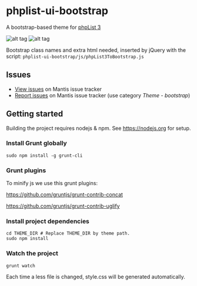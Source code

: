 # phplist-ui-bootstrap
A bootstrap-based theme for [phpList 3](https://github.com/phpList/phplist3/)

![alt tag](http://thumbnails117.imagebam.com/52193/c1cd67521924237.jpg)
![alt tag](http://thumbnails117.imagebam.com/52193/063f75521924240.jpg)

Bootstrap class names and extra html needed, inserted by jQuery with the script:
`phplist-ui-bootstrap/js/phpList3ToBootstrap.js`

## Issues

* [View issues](https://mantis.phplist.org/search.php?project_id=2&category=Theme%20-%20bootstrap&sticky_issues=off&sortby=last_updated&dir=DESC&hide_status_id=-2&match_type=0) on Mantis issue tracker
* [Report issues](https://mantis.phplist.org/bug_report_page.php) on Mantis issue tracker (use category *Theme - bootstrap*)

## Getting started
Building the project requires nodejs & npm. See https://nodejs.org for setup.

### Install Grunt globally
``` 
sudo npm install -g grunt-cli
```
### Grunt plugins
To minify js we use this grunt plugins:

https://github.com/gruntjs/grunt-contrib-concat

https://github.com/gruntjs/grunt-contrib-uglify


### Install project dependencies
``` 
cd THEME_DIR # Replace THEME_DIR by theme path.
sudo npm install
```
### Watch the project
``` 
grunt watch
```
Each time a less file is changed, style.css will be generated automatically.
